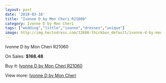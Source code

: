 ```yaml
---
layout: post
date: '2018-03-18'
title: "Ivonne D by Mon Cheri R21060"
category: Ivonne D by Mon Cheri
tags: ["wedding","little","ivonne","dresses","unique"]
image: http://img.hectodress.com/32686-thickbox_default/ivonne-d-by-mon-cheri-r21060.jpg
---
```

Ivonne D by Mon Cheri R21060

On Sales: **$168.48**
<a href="https://www.hectodress.com/ivonne-d-by-mon-cheri/14948-ivonne-d-by-mon-cheri-r21060.html"><amp-img layout="responsive" width="600" height="600" src="//img.hectodress.com/32686-thickbox_default/ivonne-d-by-mon-cheri-r21060.jpg" alt="Ivonne D by Mon Cheri R21060 0" /></a>
<a href="https://www.hectodress.com/ivonne-d-by-mon-cheri/14948-ivonne-d-by-mon-cheri-r21060.html"><amp-img layout="responsive" width="600" height="600" src="//img.hectodress.com/32687-thickbox_default/ivonne-d-by-mon-cheri-r21060.jpg" alt="Ivonne D by Mon Cheri R21060 1" /></a>

Buy it: [Ivonne D by Mon Cheri R21060](https://www.hectodress.com/ivonne-d-by-mon-cheri/14948-ivonne-d-by-mon-cheri-r21060.html "Ivonne D by Mon Cheri R21060")

View more: [Ivonne D by Mon Cheri](https://www.hectodress.com/268-ivonne-d-by-mon-cheri "Ivonne D by Mon Cheri")